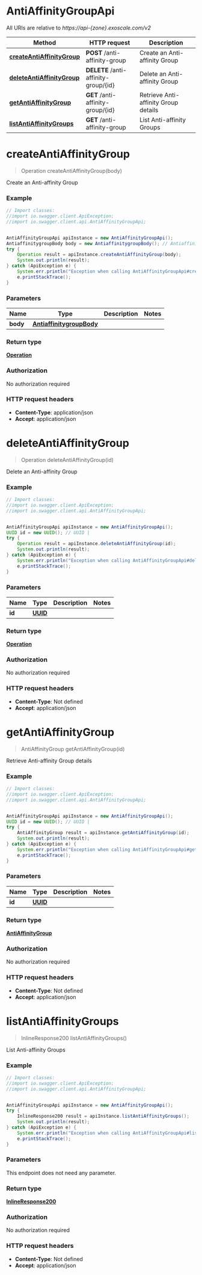# AntiAffinityGroupApi

All URIs are relative to *https://api-{zone}.exoscale.com/v2*

Method | HTTP request | Description
------------- | ------------- | -------------
[**createAntiAffinityGroup**](AntiAffinityGroupApi.md#createAntiAffinityGroup) | **POST** /anti-affinity-group | Create an Anti-affinity Group
[**deleteAntiAffinityGroup**](AntiAffinityGroupApi.md#deleteAntiAffinityGroup) | **DELETE** /anti-affinity-group/{id} | Delete an Anti-affinity Group
[**getAntiAffinityGroup**](AntiAffinityGroupApi.md#getAntiAffinityGroup) | **GET** /anti-affinity-group/{id} | Retrieve Anti-affinity Group details
[**listAntiAffinityGroups**](AntiAffinityGroupApi.md#listAntiAffinityGroups) | **GET** /anti-affinity-group | List Anti-affinity Groups

<a name="createAntiAffinityGroup"></a>
# **createAntiAffinityGroup**
> Operation createAntiAffinityGroup(body)

Create an Anti-affinity Group

### Example
```java
// Import classes:
//import io.swagger.client.ApiException;
//import io.swagger.client.api.AntiAffinityGroupApi;


AntiAffinityGroupApi apiInstance = new AntiAffinityGroupApi();
AntiaffinitygroupBody body = new AntiaffinitygroupBody(); // AntiaffinitygroupBody | 
try {
    Operation result = apiInstance.createAntiAffinityGroup(body);
    System.out.println(result);
} catch (ApiException e) {
    System.err.println("Exception when calling AntiAffinityGroupApi#createAntiAffinityGroup");
    e.printStackTrace();
}
```

### Parameters

Name | Type | Description  | Notes
------------- | ------------- | ------------- | -------------
 **body** | [**AntiaffinitygroupBody**](AntiaffinitygroupBody.md)|  |

### Return type

[**Operation**](Operation.md)

### Authorization

No authorization required

### HTTP request headers

 - **Content-Type**: application/json
 - **Accept**: application/json

<a name="deleteAntiAffinityGroup"></a>
# **deleteAntiAffinityGroup**
> Operation deleteAntiAffinityGroup(id)

Delete an Anti-affinity Group

### Example
```java
// Import classes:
//import io.swagger.client.ApiException;
//import io.swagger.client.api.AntiAffinityGroupApi;


AntiAffinityGroupApi apiInstance = new AntiAffinityGroupApi();
UUID id = new UUID(); // UUID | 
try {
    Operation result = apiInstance.deleteAntiAffinityGroup(id);
    System.out.println(result);
} catch (ApiException e) {
    System.err.println("Exception when calling AntiAffinityGroupApi#deleteAntiAffinityGroup");
    e.printStackTrace();
}
```

### Parameters

Name | Type | Description  | Notes
------------- | ------------- | ------------- | -------------
 **id** | [**UUID**](.md)|  |

### Return type

[**Operation**](Operation.md)

### Authorization

No authorization required

### HTTP request headers

 - **Content-Type**: Not defined
 - **Accept**: application/json

<a name="getAntiAffinityGroup"></a>
# **getAntiAffinityGroup**
> AntiAffinityGroup getAntiAffinityGroup(id)

Retrieve Anti-affinity Group details

### Example
```java
// Import classes:
//import io.swagger.client.ApiException;
//import io.swagger.client.api.AntiAffinityGroupApi;


AntiAffinityGroupApi apiInstance = new AntiAffinityGroupApi();
UUID id = new UUID(); // UUID | 
try {
    AntiAffinityGroup result = apiInstance.getAntiAffinityGroup(id);
    System.out.println(result);
} catch (ApiException e) {
    System.err.println("Exception when calling AntiAffinityGroupApi#getAntiAffinityGroup");
    e.printStackTrace();
}
```

### Parameters

Name | Type | Description  | Notes
------------- | ------------- | ------------- | -------------
 **id** | [**UUID**](.md)|  |

### Return type

[**AntiAffinityGroup**](AntiAffinityGroup.md)

### Authorization

No authorization required

### HTTP request headers

 - **Content-Type**: Not defined
 - **Accept**: application/json

<a name="listAntiAffinityGroups"></a>
# **listAntiAffinityGroups**
> InlineResponse200 listAntiAffinityGroups()

List Anti-affinity Groups

### Example
```java
// Import classes:
//import io.swagger.client.ApiException;
//import io.swagger.client.api.AntiAffinityGroupApi;


AntiAffinityGroupApi apiInstance = new AntiAffinityGroupApi();
try {
    InlineResponse200 result = apiInstance.listAntiAffinityGroups();
    System.out.println(result);
} catch (ApiException e) {
    System.err.println("Exception when calling AntiAffinityGroupApi#listAntiAffinityGroups");
    e.printStackTrace();
}
```

### Parameters
This endpoint does not need any parameter.

### Return type

[**InlineResponse200**](InlineResponse200.md)

### Authorization

No authorization required

### HTTP request headers

 - **Content-Type**: Not defined
 - **Accept**: application/json

